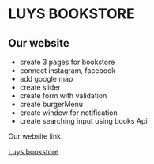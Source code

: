 # LUYS BOOKSTORE

## Our website

- create 3 pages for bookstore
- connect  instagram, facebook 
- add google map 
- create slider 
- create form with validation
- create burgerMenu
- create window for notification
- create searching input using books Api

Our website link

[Luys bookstore](https://arshavir-gasparyan.github.io/bookstore/)